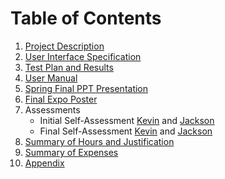 # Table of Contents
1. [Project Description](Project-Description.md)
2. [User Interface Specification](User-Interface-Specification.pdf)
3. [Test Plan and Results](Assignments/Test-Plan.pdf)
4. [User Manual](User-Guide.md)
5. [Spring Final PPT Presentation](Assignments/Senior-Project-Final-Presentation_MediStore-Manager.pdf)
6. [Final Expo Poster](Assignments/Senior-Design-Poster_MediStore-Manager.pdf)
7. Assessments
     - Initial Self-Assessment [Kevin](Assignments/Essays/CapstoneAssessment_KevinSherman.pdf) and [Jackson](Assignments/Essays/Individual_Capstone_Assessment_JacksonRodgers.pdf)
     - Final Self-Assessment [Kevin](Assignments/Essays/Final_Capstone_Self-Assessment_KevinSherman.pdf) and [Jackson](Assignments/Essays/Final_Capstone_Self-Assessment_JacksonRodgers.pdf)
8. [Summary of Hours and Justification](Summary-of-Hours.md)
9. [Summary of Expenses](Summary-of-Expenses.md)
10. [Appendix](Appendix.md)
